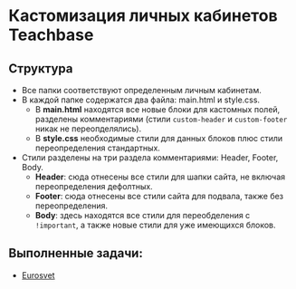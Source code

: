 # Кастомизация личных кабинетов Teachbase

## Структура
- Все папки соответствуют определенным личным кабинетам.
- В каждой папке содержатся два файла: main.html и style.css.
  - В **main.html** находятся все новые блоки для кастомных полей, разделены комментариями (стили `custom-header` и `custom-footer` никак не переопделялись).
  - В **style.css** необходимые стили для данных блоков плюс стили переопределения стандартных.
- Стили разделены на три раздела комментариями: Header, Footer, Body.
  - **Header**: сюда отнесены все стили для шапки сайта, не включая переопределения дефолтных.
  - **Footer**: сюда отнесены все стили сайта для подвала, также без переопределения.
  - **Body**: здесь находятся все стили для переобделения с `!important`, а также новые стили для уже имеющихся блоков.

## Выполненные задачи:
- [Eurosvet](https://github.com/s0xzwasd/teachbase-custom/tree/master/eurosvet)
